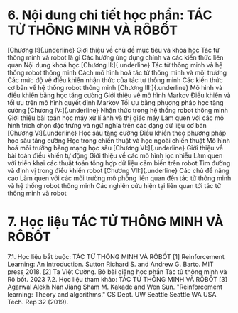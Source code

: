 # 6. Nội dung chi tiết học phần: TÁC TỬ THÔNG MINH VÀ RÔBỐT
[Chương I:]{.underline} Giới thiệu về chủ đề mục tiêu và khoá học Tác tử thông minh và robot là gì Các hướng ứng dụng chính và các kiến thức liên quan Nội dung khoá học
[Chương II:]{.underline} Tác tử thông minh và hệ thống robot thông minh Cách mô hình hoá tác tử thông minh và môi trường Các mức độ về điều khiển nhận thức của tác tự thổng minh Các kiến thức cơ bản về hệ thống robot thông minh
[Chương III:]{.underline} Mô hình và điều khiển bằng học tăng cường Giới thiệu về mô hình Markov Điều khiển và tối ưu trên mô hình quyết định Markov Tối ưu bằng phương pháp học tăng cường
[Chương IV:]{.underline} Nhận thức trong hệ thống robot thông minh Giới thiệu bài toán học máy xử lí ảnh và thị giác máy Làm quen với các mô hình trích chọn đặc trưng và ngữ nghĩa trên các dạng dữ liệu cơ bản
[Chương V:]{.underline} Học sâu tăng cường Điều khiển theo phương pháp học sâu tăng cường Học trong chiến thuật và học ngoài chiến thuật Mô hình hoá môi trường bằng mạng học sâu
[Chương VI:]{.underline} Giới thiệu về bài toán điều khiển tự động Giới thiệu về các mô hình lọc nhiễu Làm quen với triển khai các thuật toán tổng hợp dữ liệu cảm biến trên robot Tìm đường và định vị trong điều khiển robot
[Chương VII:]{.underline} Các chủ đề nâng cao Làm quen với các môi trường mô phỏng liên quan đến tác tử thông minh và hệ thống robot thông minh Các nghiên cứu hiện tại liên quan tới tác tử thông minh và robot
# 7. Học liệu TÁC TỬ THÔNG MINH VÀ RÔBỐT
7.1. Học liệu bắt buộc: TÁC TỬ THÔNG MINH VÀ RÔBỐT
\[1\] Reinforcement Learning: An Introduction. Sutton Richard S. and
Andrew G. Barto. MIT press 2018.
\[2\] Tạ Việt Cường. Bộ bài giảng học phần Tác tử thông minh và Rô
bốt. 2023
7.2. Học liệu tham khảo: TÁC TỬ THÔNG MINH VÀ RÔBỐT \[3\] Agarwal Alekh Nan Jiang Sham M. Kakade and Wen Sun.
\"Reinforcement learning: Theory and algorithms.\" CS Dept. UW Seattle
Seattle WA USA Tech. Rep 32 (2019).
